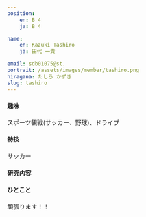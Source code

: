 ```yaml
---
position:
    en: B 4
    ja: B 4

name:
    en: Kazuki Tashiro
    ja: 田代 一貴

email: sdb01075@st.
portrait: /assets/images/member/tashiro.png
hiragana: たしろ かずき
slug: tashiro
---
```


#### 趣味
スポーツ観戦(サッカー、野球)、ドライブ
#### 特技
サッカー
#### 研究内容

#### ひとこと
頑張ります！！

